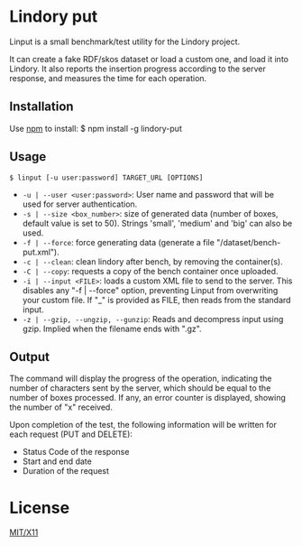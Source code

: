 # Lindory put

Linput is a small benchmark/test utility for the Lindory project.

It can create a fake RDF/skos dataset or load a custom one, and load it into Lindory. It also reports
the insertion progress according to the server response, and measures the time for each operation. 

## Installation
Use [npm](http://npmjs.org) to install:
    $ npm install -g lindory-put

## Usage

    $ linput [-u user:password] TARGET_URL [OPTIONS]

* `-u | --user <user:password>`: User name and password that will be used for server authentication.
* `-s | --size <box_number>`: size of generated data (number of boxes, default value is set to 50).
Strings 'small', 'medium' and 'big' can also be used.
* `-f | --force`: force generating data (generate a file "/dataset/bench-put.xml").
* `-c | --clean`: clean lindory after bench, by removing the container(s).
* `-C | --copy`: requests a copy of the bench container once uploaded.
* `-i | --input <FILE>`: loads a custom XML file to send to the server. This disables any "-f | --force"
option, preventing Linput from overwriting your custom file.
If "_" is provided as FILE, then reads from the standard input.
* `-z | --gzip, --ungzip, --gunzip`: Reads and decompress input using gzip. Implied when the filename 
ends with ".gz".

## Output 

The command will display the progress of the operation, indicating the number of
characters sent by the server, which should be equal to the number of boxes processed.
If any, an error counter is displayed, showing the number of "x" received.

Upon completion of the test, the following information will be written for each request
(PUT and DELETE):

* Status Code of the response
* Start and end date
* Duration of the request


# License

[MIT/X11](./LICENSE)